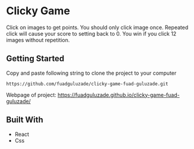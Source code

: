 # Clicky Game

Click on images to get points. You should only click image once. Repeated click will cause your score to setting back to 0.
You win if you click 12 images without repetition.

## Getting Started

Copy and paste following string to clone the project to your computer

```
https://github.com/fuadguluzade/clicky-game-fuad-guluzade.git
```

Webpage of project: https://fuadguluzade.github.io/clicky-game-fuad-guluzade/

## Built With

- React
- Css
